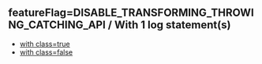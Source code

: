 ## featureFlag=DISABLE_TRANSFORMING_THROWING_CATCHING_API / With 1 log statement(s)

* [with class=true](class-true/index.md)
* [with class=false](class-false/index.md)


